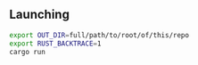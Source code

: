 ## Launching

```bash
export OUT_DIR=full/path/to/root/of/this/repo
export RUST_BACKTRACE=1
cargo run
```
